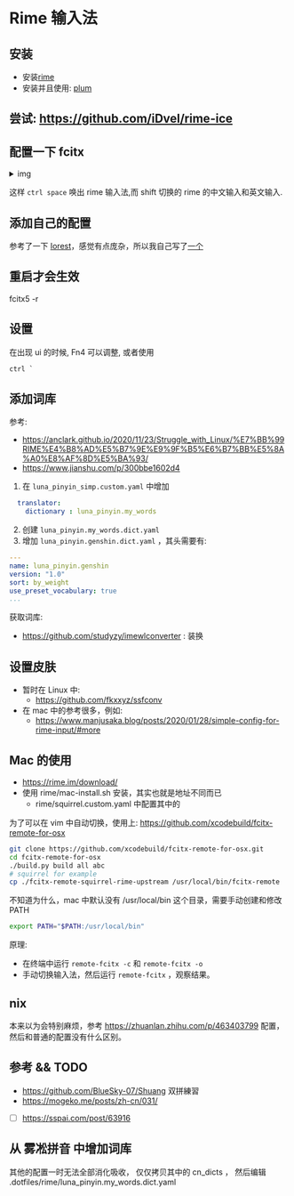 # Rime 输入法

## 安装
- 安装[rime](https://github.com/fcitx/fcitx-rime)
- 安装并且使用: [plum](https://github.com/rime/plum)

## 尝试: https://github.com/iDvel/rime-ice

## 配置一下 fcitx
<details> <summary>img</summary> <p align="center"> <img src="https://user-images.githubusercontent.com/16731244/158186085-78f6d595-40cf-4b3e-987a-50dca22927e3.png" /> </p> </details>

这样 `ctrl space` 唤出 rime 输入法,而 shift 切换的 rime 的中文输入和英文输入.

## 添加自己的配置
参考了一下 [Iorest](https://github.com/Iorest/rime-setting)，感觉有点庞杂，所以我自己写了[一个](https://github.com/Martins3/My-Linux-Config/tree/master/rime)

## 重启才会生效
fcitx5 -r

## 设置
在出现 ui 的时候, Fn4 可以调整, 或者使用
```txt
ctrl `
```
## 添加词库

参考:
- https://anclark.github.io/2020/11/23/Struggle_with_Linux/%E7%BB%99RIME%E4%B8%AD%E5%B7%9E%E9%9F%B5%E6%B7%BB%E5%8A%A0%E8%AF%8D%E5%BA%93/
- https://www.jianshu.com/p/300bbe1602d4

1. 在 `luna_pinyin_simp.custom.yaml` 中增加
```yaml
  translator:
    dictionary : luna_pinyin.my_words
```
2. 创建 `luna_pinyin.my_words.dict.yaml`
3. 增加 `luna_pinyin.genshin.dict.yaml` ，其头需要有:
```yaml
---
name: luna_pinyin.genshin
version: "1.0"
sort: by_weight
use_preset_vocabulary: true
...
```

获取词库:
- https://github.com/studyzy/imewlconverter : 装换

## 设置皮肤
- 暂时在 Linux 中:
  - https://github.com/fkxxyz/ssfconv
- 在 mac 中的参考很多，例如:
  - https://www.manjusaka.blog/posts/2020/01/28/simple-config-for-rime-input/#more

## Mac 的使用
- https://rime.im/download/
- 使用 rime/mac-install.sh 安装，其实也就是地址不同而已
  - rime/squirrel.custom.yaml 中配置其中的

为了可以在 vim 中自动切换，使用上: https://github.com/xcodebuild/fcitx-remote-for-osx

```sh
git clone https://github.com/xcodebuild/fcitx-remote-for-osx.git
cd fcitx-remote-for-osx
./build.py build all abc
# squirrel for example
cp ./fcitx-remote-squirrel-rime-upstream /usr/local/bin/fcitx-remote
```

不知道为什么，mac 中默认没有 /usr/local/bin 这个目录，需要手动创建和修改 PATH
```sh
export PATH="$PATH:/usr/local/bin"
```

原理:
- 在终端中运行 `remote-fcitx -c` 和 `remote-fcitx -o`
- 手动切换输入法，然后运行 `remote-fcitx` ，观察结果。

## nix
本来以为会特别麻烦，参考 https://zhuanlan.zhihu.com/p/463403799 配置，然后和普通的配置没有什么区别。

## 参考 && TODO
- https://github.com/BlueSky-07/Shuang 双拼練習
- https://mogeko.me/posts/zh-cn/031/
- [ ] https://sspai.com/post/63916

## 从 雾凇拼音 中增加词库
其他的配置一时无法全部消化吸收，
仅仅拷贝其中的 cn_dicts ，
然后编辑 .dotfiles/rime/luna_pinyin.my_words.dict.yaml
